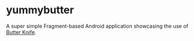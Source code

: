 yummybutter
===========

A super simple Fragment-based Android application showcasing the use of
[Butter Knife](http://jakewharton.github.io/butterknife/).

